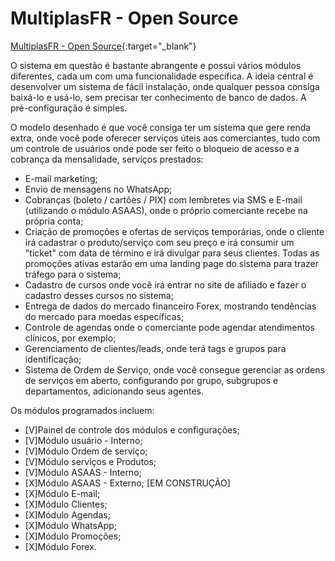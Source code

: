 # MultiplasFR - Open Source

[MultiplasFR - Open Source](https://app.multiplasfr.com.br){:target="_blank"}


O sistema em questão é bastante abrangente e possui vários módulos diferentes, cada um com uma funcionalidade específica. A ideia central é desenvolver um sistema de fácil instalação, onde qualquer pessoa consiga baixá-lo e usá-lo, sem precisar ter conhecimento de banco de dados. A pré-configuração é simples.

O modelo desenhado é que você consiga ter um sistema que gere renda extra, onde você pode oferecer serviços úteis aos comerciantes, tudo com um controle de usuários onde pode ser feito o bloqueio de acesso e a cobrança da mensalidade, serviços prestados:

- E-mail marketing;
- Envio de mensagens no WhatsApp;
- Cobranças (boleto / cartões / PIX) com lembretes via SMS e E-mail (utilizando o módulo ASAAS), onde o próprio comerciante recebe na própria conta;
- Criação de promoções e ofertas de serviços temporárias, onde o cliente irá cadastrar o produto/serviço com seu preço e irá consumir um "ticket" com data de término e irá divulgar para seus clientes. Todas as promoções ativas estarão em uma landing page do sistema para trazer tráfego para o sistema;
- Cadastro de cursos onde você irá entrar no site de afiliado e fazer o cadastro desses cursos no sistema;
- Entrega de dados do mercado financeiro Forex, mostrando tendências do mercado para moedas específicas;
- Controle de agendas onde o comerciante pode agendar atendimentos clínicos, por exemplo;
- Gerenciamento de clientes/leads, onde terá tags e grupos para identificação;
- Sistema de Ordem de Serviço, onde você consegue gerenciar as ordens de serviços em aberto, configurando por grupo, subgrupos e departamentos, adicionando seus agentes.

Os módulos programados incluem:

- [V]Painel de controle dos módulos e configurações;
- [V]Módulo usuário - Interno;
- [V]Módulo Ordem de serviço;
- [V]Módulo serviços e Produtos;
- [V]Módulo ASAAS - Interno;
- [X]Módulo ASAAS - Externo; [EM CONSTRUÇÃO]
- [X]Módulo E-mail;
- [X]Módulo Clientes;
- [X]Módulo Agendas;
- [X]Módulo WhatsApp;
- [X]Módulo Promoções;
- [X]Módulo Forex.
